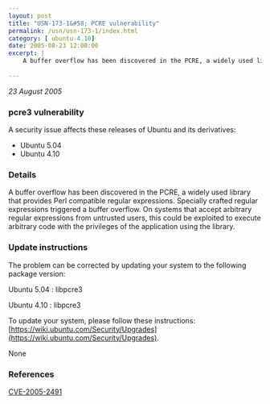 ```yaml
---
layout: post
title: "USN-173-1&#58; PCRE vulnerability"
permalink: /usn/usn-173-1/index.html
category: [ ubuntu-4.10]
date: 2005-08-23 12:00:00
excerpt: |
    A buffer overflow has been discovered in the PCRE, a widely used library that provides Perl compatible regular expressions. Specially crafted regular expressions triggered a buffer overflow. On systems that accept arbitrary regular expressions from untrusted users, this could be exploited to execute arbitrary code with the privileges of the application using the library.
    
--- 
```

 
 

*23 August 2005*

### pcre3 vulnerability

A security issue affects these releases of Ubuntu and its derivatives:

* Ubuntu 5.04
* Ubuntu 4.10

### Details

A buffer overflow has been discovered in the PCRE, a widely used library that provides Perl compatible regular expressions. Specially crafted regular expressions triggered a buffer overflow. On systems that accept arbitrary regular expressions from untrusted users, this could be exploited to execute arbitrary code with the privileges of the application using the library.

### Update instructions

The problem can be corrected by updating your system to the following package version:

Ubuntu 5.04
 : libpcre3 

Ubuntu 4.10
 : libpcre3 

To update your system, please follow these instructions: [https://wiki.ubuntu.com/Security/Upgrades](https://wiki.ubuntu.com/Security/Upgrades).

None

### References

 
 [CVE-2005-2491](http://people.ubuntu.com/~ubuntu-security/cve/CVE-2005-2491)
 

